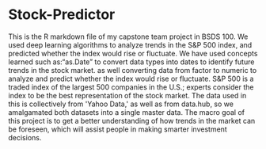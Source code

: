 # Stock-Predictor
This is the R markdown file of my capstone team project in BSDS 100. We used deep learning algorithms to analyze trends in the S&amp;P 500 index, and predicted whether the index would rise or fluctuate. We have used concepts learned such as:“as.Date” to convert data types into dates to identify future trends in the stock market. as well converting data from factor to numeric to analyze and predict whether the index would rise or fluctuate. S&P 500 is a traded index of the largest 500 companies in the U.S.; experts consider the index to be the best representation of the stock market. The data used in this is collectively from 'Yahoo Data,' as well as from data.hub, so we amalgamated both datasets into a single master data. The macro goal of this project is to get a better understanding of how trends in the market can be foreseen, which will assist people in making smarter investment decisions. 
